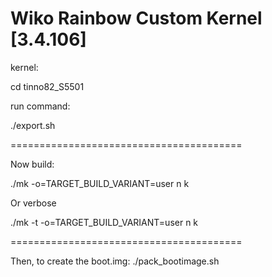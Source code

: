Wiko Rainbow Custom Kernel [3.4.106] 
========================================

kernel:

cd tinno82_S5501

run command: 

./export.sh

========================================

Now build:

./mk -o=TARGET_BUILD_VARIANT=user n k

Or verbose

./mk -t -o=TARGET_BUILD_VARIANT=user n k

========================================

Then, to create the boot.img:
./pack_bootimage.sh

